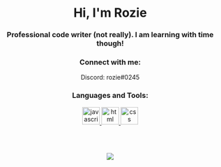 <h1 align="center">Hi, I'm Rozie</h1>
<h3 align="center">Professional code writer (not really). I am learning with time though!</h3>

<h3 align="center">Connect with me:</h3>
<p align="center">
Discord: rozie#0245
</p>

<h3 align="center">Languages and Tools:</h3>
<p align="center"> <a href="https://developer.mozilla.org/en-US/docs/Web/JavaScript" target="_blank"> <img src="https://raw.githubusercontent.com/FortAwesome/Font-Awesome/6.x/svgs/brands/js.svg" alt="javascript" width="40" height="40"/> </a> <a href="https://developer.mozilla.org/en-US/docs/Web/HTML" target="_blank"> <img src="https://raw.githubusercontent.com/FortAwesome/Font-Awesome/6.x/svgs/brands/html5.svg" alt="html" width="40" height="40"/> </a> <a href="https://developer.mozilla.org/en-US/docs/Web/CSS" target="_blank"> <img src="https://raw.githubusercontent.com/FortAwesome/Font-Awesome/6.x/svgs/brands/css3.svg" alt="css" width="40" height="40"/> </a> </p>
<br>
<br>
<p align="center">
  <img src="https://github-readme-stats.vercel.app/api?username=RozieDev&show_icons=true&count_private=true&theme=tokyonight"/><br>
</p>
